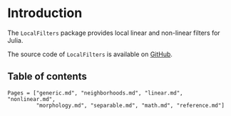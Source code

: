 # Introduction

The `LocalFilters` package provides local linear and non-linear filters
for Julia.

The source code of `LocalFilters` is available on
[GitHub](https://github.com/emmt/LocalFilters.jl).


## Table of contents

```@contents
Pages = ["generic.md", "neighborhoods.md", "linear.md", "nonlinear.md",
         "morphology.md", "separable.md", "math.md", "reference.md"]
```
